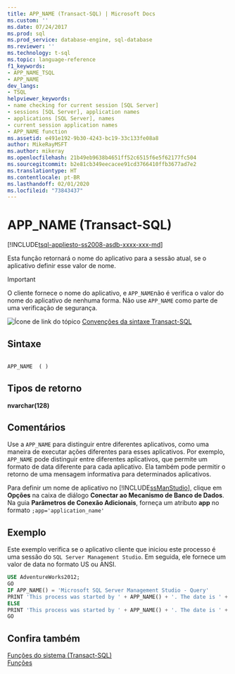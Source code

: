 ```yaml
---
title: APP_NAME (Transact-SQL) | Microsoft Docs
ms.custom: ''
ms.date: 07/24/2017
ms.prod: sql
ms.prod_service: database-engine, sql-database
ms.reviewer: ''
ms.technology: t-sql
ms.topic: language-reference
f1_keywords:
- APP_NAME_TSQL
- APP_NAME
dev_langs:
- TSQL
helpviewer_keywords:
- name checking for current session [SQL Server]
- sessions [SQL Server], application names
- applications [SQL Server], names
- current session application names
- APP_NAME function
ms.assetid: e491e192-9b30-4243-bc19-33c133fe08a8
author: MikeRayMSFT
ms.author: mikeray
ms.openlocfilehash: 21b49eb9638b4651ff52c6515f6e5f62177fc504
ms.sourcegitcommit: b2e81cb349eecacee91cd3766410ffb3677ad7e2
ms.translationtype: HT
ms.contentlocale: pt-BR
ms.lasthandoff: 02/01/2020
ms.locfileid: "73843437"
---
```

# <a name="app_name-transact-sql"></a>APP_NAME (Transact-SQL)
[!INCLUDE[tsql-appliesto-ss2008-asdb-xxxx-xxx-md](../../includes/tsql-appliesto-ss2008-asdb-xxxx-xxx-md.md)]

Esta função retornará o nome do aplicativo para a sessão atual, se o aplicativo definir esse valor de nome.
  
> [!IMPORTANT]  
>  O cliente fornece o nome do aplicativo, e `APP_NAME`não é verifica o valor do nome do aplicativo de nenhuma forma. Não use `APP_NAME` como parte de uma verificação de segurança.  
  
![Ícone de link do tópico](../../database-engine/configure-windows/media/topic-link.gif "Ícone de link do tópico") [Convenções da sintaxe Transact-SQL](../../t-sql/language-elements/transact-sql-syntax-conventions-transact-sql.md)
  
## <a name="syntax"></a>Sintaxe  
  
```sql
  
APP_NAME  ( )  
```  
  
## <a name="return-types"></a>Tipos de retorno  
**nvarchar(128)**
  
## <a name="remarks"></a>Comentários  
Use a `APP_NAME` para distinguir entre diferentes aplicativos, como uma maneira de executar ações diferentes para esses aplicativos. Por exemplo, `APP_NAME` pode distinguir entre diferentes aplicativos, que permite um formato de data diferente para cada aplicativo. Ela também pode permitir o retorno de uma mensagem informativa para determinados aplicativos.
  
Para definir um nome de aplicativo no [!INCLUDE[ssManStudio](../../includes/ssmanstudio-md.md)], clique em **Opções** na caixa de diálogo **Conectar ao Mecanismo de Banco de Dados**. Na guia **Parâmetros de Conexão Adicionais**, forneça um atributo **app** no formato `;app='application_name'`
  
## <a name="example"></a>Exemplo  
Este exemplo verifica se o aplicativo cliente que iniciou este processo é uma sessão do `SQL Server Management Studio`. Em seguida, ele fornece um valor de data no formato US ou ANSI.
  
```sql
USE AdventureWorks2012;  
GO  
IF APP_NAME() = 'Microsoft SQL Server Management Studio - Query'  
PRINT 'This process was started by ' + APP_NAME() + '. The date is ' + CONVERT ( varchar(100) , GETDATE(), 101) + '.';  
ELSE   
PRINT 'This process was started by ' + APP_NAME() + '. The date is ' + CONVERT ( varchar(100) , GETDATE(), 102) + '.';  
GO  
```  
  
## <a name="see-also"></a>Confira também
[Funções do sistema &#40;Transact-SQL&#41;](../../relational-databases/system-functions/system-functions-category-transact-sql.md)  
[Funções](../../t-sql/functions/functions.md)
  
  
